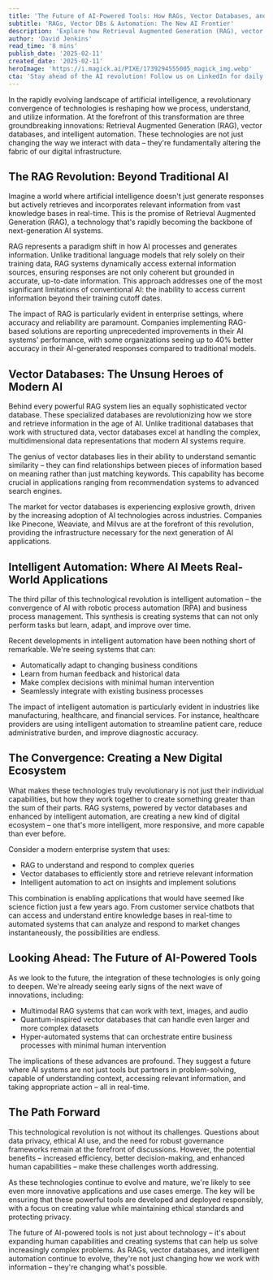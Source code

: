 ```yaml
---
title: 'The Future of AI-Powered Tools: How RAGs, Vector Databases, and Intelligent Automation Are Reshaping Technology'
subtitle: 'RAGs, Vector DBs & Automation: The New AI Frontier'
description: 'Explore how Retrieval Augmented Generation (RAG), vector databases, and intelligent automation are revolutionizing AI technology. Learn about the groundbreaking convergence of these technologies and their impact on enterprise solutions, data processing, and the future of digital infrastructure.'
author: 'David Jenkins'
read_time: '8 mins'
publish_date: '2025-02-11'
created_date: '2025-02-11'
heroImage: 'https://i.magick.ai/PIXE/1739294555005_magick_img.webp'
cta: 'Stay ahead of the AI revolution! Follow us on LinkedIn for daily insights into groundbreaking technologies like RAG, vector databases, and intelligent automation that are reshaping our digital future.'
---
```


In the rapidly evolving landscape of artificial intelligence, a revolutionary convergence of technologies is reshaping how we process, understand, and utilize information. At the forefront of this transformation are three groundbreaking innovations: Retrieval Augmented Generation (RAG), vector databases, and intelligent automation. These technologies are not just changing the way we interact with data – they're fundamentally altering the fabric of our digital infrastructure.

## The RAG Revolution: Beyond Traditional AI

Imagine a world where artificial intelligence doesn't just generate responses but actively retrieves and incorporates relevant information from vast knowledge bases in real-time. This is the promise of Retrieval Augmented Generation (RAG), a technology that's rapidly becoming the backbone of next-generation AI systems.

RAG represents a paradigm shift in how AI processes and generates information. Unlike traditional language models that rely solely on their training data, RAG systems dynamically access external information sources, ensuring responses are not only coherent but grounded in accurate, up-to-date information. This approach addresses one of the most significant limitations of conventional AI: the inability to access current information beyond their training cutoff dates.

The impact of RAG is particularly evident in enterprise settings, where accuracy and reliability are paramount. Companies implementing RAG-based solutions are reporting unprecedented improvements in their AI systems' performance, with some organizations seeing up to 40% better accuracy in their AI-generated responses compared to traditional models.

## Vector Databases: The Unsung Heroes of Modern AI

Behind every powerful RAG system lies an equally sophisticated vector database. These specialized databases are revolutionizing how we store and retrieve information in the age of AI. Unlike traditional databases that work with structured data, vector databases excel at handling the complex, multidimensional data representations that modern AI systems require.

The genius of vector databases lies in their ability to understand semantic similarity – they can find relationships between pieces of information based on meaning rather than just matching keywords. This capability has become crucial in applications ranging from recommendation systems to advanced search engines.

The market for vector databases is experiencing explosive growth, driven by the increasing adoption of AI technologies across industries. Companies like Pinecone, Weaviate, and Milvus are at the forefront of this revolution, providing the infrastructure necessary for the next generation of AI applications.

## Intelligent Automation: Where AI Meets Real-World Applications

The third pillar of this technological revolution is intelligent automation – the convergence of AI with robotic process automation (RPA) and business process management. This synthesis is creating systems that can not only perform tasks but learn, adapt, and improve over time.

Recent developments in intelligent automation have been nothing short of remarkable. We're seeing systems that can:
- Automatically adapt to changing business conditions
- Learn from human feedback and historical data
- Make complex decisions with minimal human intervention
- Seamlessly integrate with existing business processes

The impact of intelligent automation is particularly evident in industries like manufacturing, healthcare, and financial services. For instance, healthcare providers are using intelligent automation to streamline patient care, reduce administrative burden, and improve diagnostic accuracy.

## The Convergence: Creating a New Digital Ecosystem

What makes these technologies truly revolutionary is not just their individual capabilities, but how they work together to create something greater than the sum of their parts. RAG systems, powered by vector databases and enhanced by intelligent automation, are creating a new kind of digital ecosystem – one that's more intelligent, more responsive, and more capable than ever before.

Consider a modern enterprise system that uses:
- RAG to understand and respond to complex queries
- Vector databases to efficiently store and retrieve relevant information
- Intelligent automation to act on insights and implement solutions

This combination is enabling applications that would have seemed like science fiction just a few years ago. From customer service chatbots that can access and understand entire knowledge bases in real-time to automated systems that can analyze and respond to market changes instantaneously, the possibilities are endless.

## Looking Ahead: The Future of AI-Powered Tools

As we look to the future, the integration of these technologies is only going to deepen. We're already seeing early signs of the next wave of innovations, including:
- Multimodal RAG systems that can work with text, images, and audio
- Quantum-inspired vector databases that can handle even larger and more complex datasets
- Hyper-automated systems that can orchestrate entire business processes with minimal human intervention

The implications of these advances are profound. They suggest a future where AI systems are not just tools but partners in problem-solving, capable of understanding context, accessing relevant information, and taking appropriate action – all in real-time.

## The Path Forward

This technological revolution is not without its challenges. Questions about data privacy, ethical AI use, and the need for robust governance frameworks remain at the forefront of discussions. However, the potential benefits – increased efficiency, better decision-making, and enhanced human capabilities – make these challenges worth addressing.

As these technologies continue to evolve and mature, we're likely to see even more innovative applications and use cases emerge. The key will be ensuring that these powerful tools are developed and deployed responsibly, with a focus on creating value while maintaining ethical standards and protecting privacy.

The future of AI-powered tools is not just about technology – it's about expanding human capabilities and creating systems that can help us solve increasingly complex problems. As RAGs, vector databases, and intelligent automation continue to evolve, they're not just changing how we work with information – they're changing what's possible.